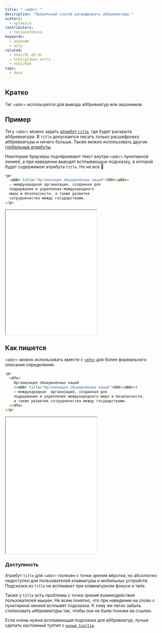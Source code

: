 ```yaml
---
title: "`<abbr>`"
description: "Правильный способ расшифровать аббревиатуры."
authors:
  - xpleesid
contributors:
  - tatianafokina
keywords:
  - акроним
  - a11y
related:
  - html/dl-dd-dt
  - html/global-attrs
  - html/kbd
tags:
  - doka
---
```


## Кратко

Тег `<abbr>` используется для вывода аббревиатур или акронимов.

## Пример

Тегу `<abbr>` можно задать [атрибут `title`](/html/global-attrs/#title), где будет раскрыта аббревиатура. В `title` допускается писать только расшифровку аббревиатуры и ничего больше. Также можно использовать другие [глобальные атрибуты](/html/global-attrs/).

Некоторые браузеры подчёркивают текст внутри `<abbr>` пунктирной линией, а при наведении выводят всплывающую подсказку, в которой будет содержимое атрибута `title`. Но не все 🤔

```html
<p>
  <abbr title="Организация объединённых наций">ООН</abbr>
  — международная организация, созданная для
  поддержания и укрепления международного
  мира и безопасности, а также развития
  сотрудничества между государствами.
</p>
```

<iframe title="Пример с аббревиатурой ООН" src="demos/un/" height="410"></iframe>

## Как пишется

`<abbr>` можно использовать вместе с [`<dfn>`](/html/dfn/) для более формального описания определения:

```html
<p>
  <dfn>
    Организация объединённых наций
    (<abbr title="Организация объединённых наций">ООН</abbr>)
    — международная  организация, созданная для
    поддержания и укрепления международного мира и безопасности,
    а также развития сотрудничества между государствами.
  </dfn>
</p>
```

<iframe title="Пример с тегом dfn" src="demos/with-dfn/" height="450"></iframe>

### Доступность

Атрибут `title` для `<abbr>` полезен с точки зрения вёрстки, но абсолютно недоступен для пользователей клавиатуры и мобильных устройств. Подсказка из `title` не всплывает при клавиатурном фокусе и тапе.

Также у `title` есть проблемы с точки зрения взаимодействия пользователей мышек. Не всем понятно, что при наведении на слово с пунктирной линией всплывёт подсказка. К тому же легко забыть стилизовать аббревиатуры так, чтобы они не были похожи на ссылки.

Если очень нужна всплывающая подсказка для аббревиатур, лучше сделать кастомный тултип с [`ролью tooltip`](/a11y/role-tooltip/).

